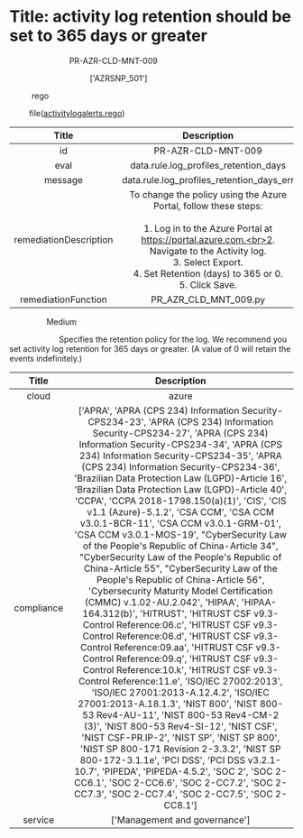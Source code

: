 



# Title: activity log retention should be set to 365 days or greater


***<font color="white">Master Test Id:</font>*** PR-AZR-CLD-MNT-009

***<font color="white">Master Snapshot Id:</font>*** ['AZRSNP_501']

***<font color="white">type:</font>*** rego

***<font color="white">rule:</font>*** file([activitylogalerts.rego])  
  
  
  
  

|Title|Description|
| :---: | :---: |
|id|PR-AZR-CLD-MNT-009|
|eval|data.rule.log_profiles_retention_days|
|message|data.rule.log_profiles_retention_days_err|
|remediationDescription|To change the policy using the Azure Portal, follow these steps:<br><br>1. Log in to the Azure Portal at https://portal.azure.com.<br>2. Navigate to the Activity log.<br>3. Select Export.<br>4. Set Retention (days) to 365 or 0.<br>5. Click Save.|
|remediationFunction|PR_AZR_CLD_MNT_009.py|


***<font color="white">Severity:</font>*** Medium

***<font color="white">Description:</font>*** Specifies the retention policy for the log. We recommend you set activity log retention for 365 days or greater. (A value of 0 will retain the events indefinitely.)  
  
  

|Title|Description|
| :---: | :---: |
|cloud|azure|
|compliance|['APRA', 'APRA (CPS 234) Information Security-CPS234-23', 'APRA (CPS 234) Information Security-CPS234-27', 'APRA (CPS 234) Information Security-CPS234-34', 'APRA (CPS 234) Information Security-CPS234-35', 'APRA (CPS 234) Information Security-CPS234-36', 'Brazilian Data Protection Law (LGPD)-Article 16', 'Brazilian Data Protection Law (LGPD)-Article 40', 'CCPA', 'CCPA 2018-1798.150(a)(1)', 'CIS', 'CIS v1.1 (Azure)-5.1.2', 'CSA CCM', 'CSA CCM v3.0.1-BCR-11', 'CSA CCM v3.0.1-GRM-01', 'CSA CCM v3.0.1-MOS-19', "CyberSecurity Law of the People's Republic of China-Article 34", "CyberSecurity Law of the People's Republic of China-Article 55", "CyberSecurity Law of the People's Republic of China-Article 56", 'Cybersecurity Maturity Model Certification (CMMC) v.1.02-AU.2.042', 'HIPAA', 'HIPAA-164.312(b)', 'HITRUST', 'HITRUST CSF v9.3-Control Reference:06.c', 'HITRUST CSF v9.3-Control Reference:06.d', 'HITRUST CSF v9.3-Control Reference:09.aa', 'HITRUST CSF v9.3-Control Reference:09.q', 'HITRUST CSF v9.3-Control Reference:10.k', 'HITRUST CSF v9.3-Control Reference:11.e', 'ISO/IEC 27002:2013', 'ISO/IEC 27001:2013-A.12.4.2', 'ISO/IEC 27001:2013-A.18.1.3', 'NIST 800', 'NIST 800-53 Rev4-AU-11', 'NIST 800-53 Rev4-CM-2 (3)', 'NIST 800-53 Rev4-SI-12', 'NIST CSF', 'NIST CSF-PR.IP-2', 'NIST SP', 'NIST SP 800', 'NIST SP 800-171 Revision 2-3.3.2', 'NIST SP 800-172-3.1.1e', 'PCI DSS', 'PCI DSS v3.2.1-10.7', 'PIPEDA', 'PIPEDA-4.5.2', 'SOC 2', 'SOC 2-CC6.1', 'SOC 2-CC6.6', 'SOC 2-CC7.2', 'SOC 2-CC7.3', 'SOC 2-CC7.4', 'SOC 2-CC7.5', 'SOC 2-CC8.1']|
|service|['Management and governance']|



[activitylogalerts.rego]: https://github.com/prancer-io/prancer-compliance-test/tree/master/azure/cloud/activitylogalerts.rego
